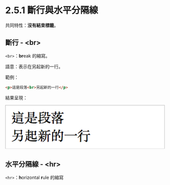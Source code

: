 # 2.5.1 斷行與水平分隔線

共同特性：**沒有結束標籤**。

## 斷行 - &lt;br&gt;

`<br>`：**br**eak 的縮寫。

語意：表示在另起新的一行。

範例：

```html
<p>這是段落<br>另起新的一行</p>
```

結果呈現：

![](/assets/斷行.png)

## 水平分隔線 - &lt;hr&gt;

`<hr>`：**h**orizontal **r**ule 的縮寫




